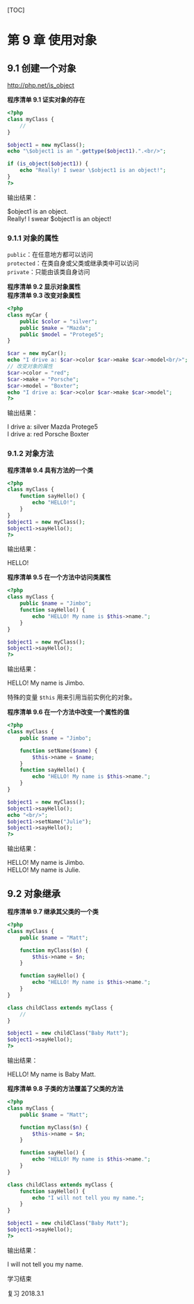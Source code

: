 [TOC]

# 第 9 章 使用对象

## 9.1 创建一个对象

http://php.net/is_object

**程序清单 9.1 证实对象的存在**
```php
<?php
class myClass {
    //
}

$object1 = new myClass();
echo "\$object1 is an ".gettype($object1).".<br/>";

if (is_object($object1)) {
    echo "Really! I swear \$object1 is an object!";
}
?>
```

输出结果：

$object1 is an object.<br/>Really! I swear $object1 is an object!

### 9.1.1 对象的属性

`public`：在任意地方都可以访问\
`protected`：在类自身或父类或继承类中可以访问\
`private`：只能由该类自身访问

**程序清单 9.2 显示对象属性**\
**程序清单 9.3 改变对象属性**
```php
<?php
class myCar {
    public $color = "silver";
    public $make = "Mazda";
    public $model = "Protege5";
}

$car = new myCar();
echo "I drive a: $car->color $car->make $car->model<br/>";
// 改变对象的属性
$car->color = "red";
$car->make = "Porsche";
$car->model = "Boxter";
echo "I drive a: $car->color $car->make $car->model";
?>
```

输出结果：

I drive a: silver Mazda Protege5<br/>I drive a: red Porsche Boxter

### 9.1.2 对象方法

**程序清单 9.4 具有方法的一个类**
```php
<?php
class myClass {
    function sayHello() {
        echo "HELLO!";
    }
}
$object1 = new myClass();
$object1->sayHello();
?>
```

输出结果：

HELLO!

**程序清单 9.5 在一个方法中访问类属性**
```php
<?php
class myClass {
    public $name = "Jimbo";
    function sayHello() {
        echo "HELLO! My name is $this->name.";
    }
}

$object1 = new myClass();
$object1->sayHello();
?>
```

输出结果：

HELLO! My name is Jimbo.

特殊的变量 `$this` 用来引用当前实例化的对象。

**程序清单 9.6 在一个方法中改变一个属性的值**
```php
<?php
class myClass {
    public $name = "Jimbo";

    function setName($name) {
        $this->name = $name;
    }
    function sayHello() {
        echo "HELLO! My name is $this->name.";
    }
}

$object1 = new myClass();
$object1->sayHello();
echo "<br/>";
$object1->setName("Julie");
$object1->sayHello();
?>
```

输出结果：

HELLO! My name is Jimbo.<br/>HELLO! My name is Julie.

## 9.2 对象继承

**程序清单 9.7 继承其父类的一个类**
```php
<?php
class myClass {
    public $name = "Matt";

    function myClass($n) {
        $this->name = $n;
    }

    function sayHello() {
        echo "HELLO! My name is $this->name.";
    }
}

class childClass extends myClass {
    //
}

$object1 = new childClass("Baby Matt");
$object1->sayHello();
?>
```

输出结果：

HELLO! My name is Baby Matt.

**程序清单 9.8 子类的方法覆盖了父类的方法**
```php
<?php
class myClass {
    public $name = "Matt";

    function myClass($n) {
        $this->name = $n;
    }

    function sayHello() {
        echo "HELLO! My name is $this->name.";
    }
}

class childClass extends myClass {
    function sayHello() {
        echo "I will not tell you my name.";
    }
}

$object1 = new childClass("Baby Matt");
$object1->sayHello();
?>
```

输出结果：

I will not tell you my name.

学习结束

复习 2018.3.1